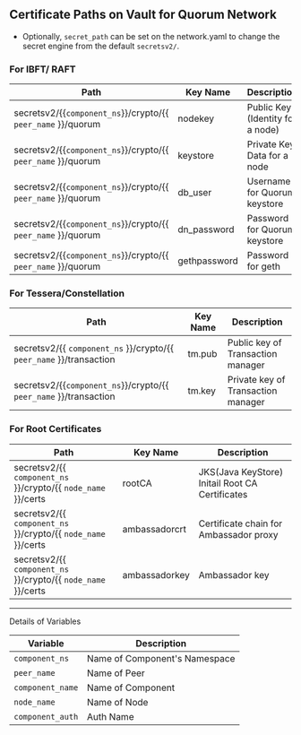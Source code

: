 Certificate Paths on Vault for Quorum Network
---------------------------------------------

* Optionally, `secret_path` can be set on the network.yaml to change the secret engine from the default `secretsv2/`.

### For IBFT/ RAFT

| Path                                                                              | Key Name               | Description         |
|-----------------------------------------------------------------------------------|-------------------------------|--------------|
| secretsv2/{{`component_ns`}}/crypto/{{ `peer_name` }}/quorum                         | nodekey                       | Public Key (Identity for a node)   |
| secretsv2/{{`component_ns`}}/crypto/{{ `peer_name` }}/quorum                         | keystore                      | Private Key Data for a node |
| secretsv2/{{`component_ns`}}/crypto/{{ `peer_name` }}/quorum                         | db_user                       | Username for Quorum keystore     |
| secretsv2/{{`component_ns`}}/crypto/{{ `peer_name` }}/quorum                         | dn_password                   | Password for Quorum keystore     |
| secretsv2/{{`component_ns`}}/crypto/{{ `peer_name` }}/quorum                         | gethpassword                   | Password for geth    |



### For Tessera/Constellation

| Path                                                                           | Key Name               | Description         |
|--------------------------------------------------------------------------------|-------------------------------|--------------|
| secretsv2/{{ `component_ns` }}/crypto/{{ `peer_name` }}/transaction               | tm.pub                        | Public key of Transaction manager |
| secretsv2/{{`component_ns`}}/crypto/{{ `peer_name` }}/transaction                 | tm.key                        | Private key of Transaction manager |


### For Root Certificates

| Path                                                                         | Key Name               | Description         |
|------------------------------------------------------------------------------|-------------------------------|--------------|
| secretsv2/{{ `component_ns` }}/crypto/{{ `node_name` }}/certs                       | rootCA                        | JKS(Java KeyStore) Initail Root CA Certificates  |
| secretsv2/{{ `component_ns` }}/crypto/{{ `node_name` }}/certs                       | ambassadorcrt                 | Certificate chain for Ambassador proxy  |
| secretsv2/{{ `component_ns` }}/crypto/{{ `node_name` }}/certs                       | ambassadorkey                 | Ambassador key  |

------------------------------------------------------------------------------------------------


Details of Variables

| Variable | Description |
|-------------------------------|--------------|
|`component_ns` | Name of Component's Namespace |
|`peer_name` | Name of Peer  | 
|`component_name` | Name of Component  | 
|`node_name` | Name of Node   |
|`component_auth` | Auth Name |